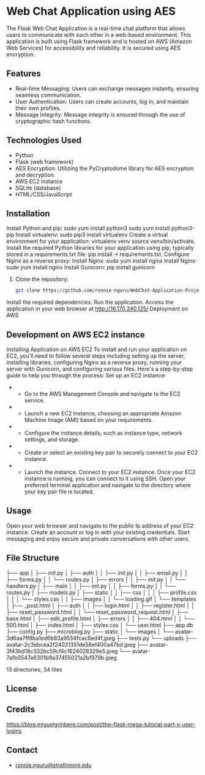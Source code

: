 # Web Chat Application using AES
The Flask Web Chat Application is a real-time chat platform that allows users to communicate with each other in a web-based environment. This application is built using Flask framework and is hosted on AWS (Amazon Web Services) for accessibility  and reliability. It is secured using AES encryption.
## Features
- Real-time Messaging: Users can exchange messages instantly, ensuring seamless communication. 
- User Authentication: Users can create accounts, log in, and maintain their own profiles. 
- Message Integrity: Message integrity is ensured through the use of cryptographic hash functions.
## Technologies Used
- Python
- Flask (web framework)
-  AES Encryption: Utilizing the PyCryptodome library for AES encryption and decryption.
- AWS EC2 instance
- SQLite (database)
- HTML/CSS/JavaScript
## Installation
Install Python and pip:
sudo yum install python3
sudo yum install python3-pip
Install virtualenv: sudo pip3 install virtualenv
Create a virtual environment for your application: virtualenv venv
source venv/bin/activate.
Install the required Python libraries for your application using pip, typically stored in a requirements.txt file: pip install -r requirements.txt.
Configure Nginx as a reverse proxy: Install Nginx: sudo yum install nginx
Install Nginx: sudo yum install nginx
Install Gunicorn: pip install gunicorn

1. Clone the repository:
   ```bash
   git clone https://github.com/ronnie-nguru/WebChat-Application-Project.git
Install the required dependencies.
Run the application.
Access the application in your web browser at http://16.170.240.125/ Deployment on AWS
## Development on AWS EC2 instance
Installing Application on AWS EC2
To install and run your application on EC2, you'll need to follow several steps including setting up the server, installing libraries, configuring Nginx as a reverse proxy, running your server with Gunicorn, and configuring various files. Here's a step-by-step guide to help you through the process:
Set up an EC2 instance:
-	- Go to the AWS Management Console and navigate to the EC2 service.
-	- Launch a new EC2 instance, choosing an appropriate Amazon Machine Image (AMI) based on your requirements.
-	- Configure the instance details, such as instance type, network settings, and storage.
-	- Create or select an existing key pair to securely connect to your EC2 instance.
-	- Launch the instance.
Connect to your EC2 instance:
Once your EC2 instance is running, you can connect to it using SSH.
Open your preferred terminal application and navigate to the directory where your key pair file is located.

## Usage
Open your web browser and navigate to the public Ip address of your EC2 instance.
Create an account or log in with your existing credentials. 
Start messaging and enjoy secure and private conversations with other users.
## File Structure
├── app
│   ├── _init_.py
│   ├── auth
│   │   ├── _init_.py
│   │   ├── email.py
│   │   ├── forms.py
│   │   └── routes.py
│   ├── errors
│   │   ├── _init_.py
│   │   └── handlers.py
│   ├── main
│   │   ├── _init_.py
│   │   ├── forms.py
│   │   └── routes.py
│   ├── models.py
│   ├── static
│   │   ├── css
│   │   │   ├── profile.css
│   │   │   └── styles.css
│   │   ├── images
│   │   └── loading.gif
│   └── templates
│       ├── _post.html
│       ├── auth
│       │   ├── login.html
│       │   ├── register.html
│       │   ├── reset_password.html
│       │   └── reset_password_request.html
│       ├── base.html
│       ├── edit_profile.html
│       ├── errors
│       │   ├── 404.html
│       │   └── 500.html
│       ├── index.html
│       ├── styles.css
│       └── user.html
├── app.db
├── config.py
├── microblog.py
├── static
│   └── images
│       └── avatar-3d6aa7ff8ba1ed6b83a9554fcac6ed4f.jpeg
├── tests.py
└── uploads
    ├── avatar-2c3ebcea2f24031351de56ef400a47bd.jpeg
    ├── avatar-3f43bd18c332bc59cf4c1624028329e5.jpeg
    └── avatar-7afb0547e6301b9a37455021a2bf979b.jpeg

13 directories, 34 files
## License
## Credits 
https://blog.miguelgrinberg.com/post/the-flask-mega-tutorial-part-v-user-logins

## Contact
-	ronnie.nguru@strathmore.edu



